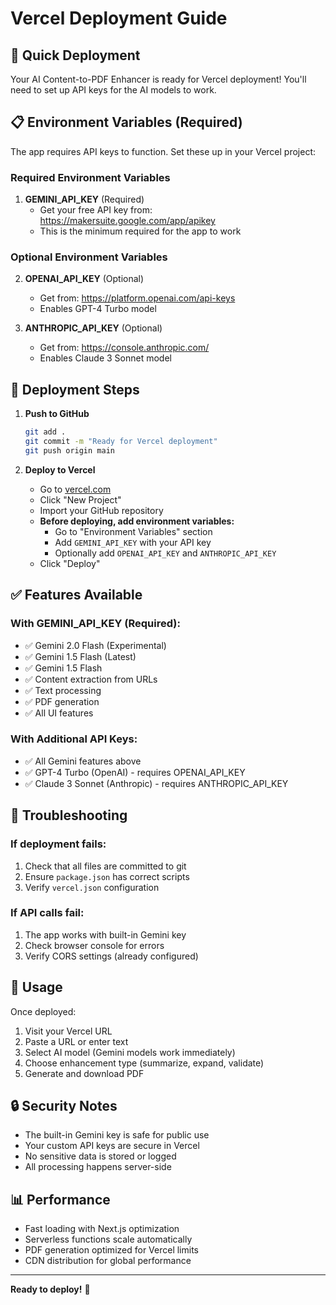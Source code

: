 # Vercel Deployment Guide

## 🚀 Quick Deployment

Your AI Content-to-PDF Enhancer is ready for Vercel deployment! You'll need to set up API keys for the AI models to work.

## 📋 Environment Variables (Required)

The app requires API keys to function. Set these up in your Vercel project:

### Required Environment Variables

1. **GEMINI_API_KEY** (Required)
   - Get your free API key from: https://makersuite.google.com/app/apikey
   - This is the minimum required for the app to work

### Optional Environment Variables

2. **OPENAI_API_KEY** (Optional)
   - Get from: https://platform.openai.com/api-keys
   - Enables GPT-4 Turbo model

3. **ANTHROPIC_API_KEY** (Optional)
   - Get from: https://console.anthropic.com/
   - Enables Claude 3 Sonnet model

## 🔧 Deployment Steps

1. **Push to GitHub**
   ```bash
   git add .
   git commit -m "Ready for Vercel deployment"
   git push origin main
   ```

2. **Deploy to Vercel**
   - Go to [vercel.com](https://vercel.com)
   - Click "New Project"
   - Import your GitHub repository
   - **Before deploying, add environment variables:**
     - Go to "Environment Variables" section
     - Add `GEMINI_API_KEY` with your API key
     - Optionally add `OPENAI_API_KEY` and `ANTHROPIC_API_KEY`
   - Click "Deploy"

## ✅ Features Available

### With GEMINI_API_KEY (Required):
- ✅ Gemini 2.0 Flash (Experimental)
- ✅ Gemini 1.5 Flash (Latest)  
- ✅ Gemini 1.5 Flash
- ✅ Content extraction from URLs
- ✅ Text processing
- ✅ PDF generation
- ✅ All UI features

### With Additional API Keys:
- ✅ All Gemini features above
- ✅ GPT-4 Turbo (OpenAI) - requires OPENAI_API_KEY
- ✅ Claude 3 Sonnet (Anthropic) - requires ANTHROPIC_API_KEY

## 🐛 Troubleshooting

### If deployment fails:
1. Check that all files are committed to git
2. Ensure `package.json` has correct scripts
3. Verify `vercel.json` configuration

### If API calls fail:
1. The app works with built-in Gemini key
2. Check browser console for errors
3. Verify CORS settings (already configured)

## 📱 Usage

Once deployed:
1. Visit your Vercel URL
2. Paste a URL or enter text
3. Select AI model (Gemini models work immediately)
4. Choose enhancement type (summarize, expand, validate)
5. Generate and download PDF

## 🔒 Security Notes

- The built-in Gemini key is safe for public use
- Your custom API keys are secure in Vercel
- No sensitive data is stored or logged
- All processing happens server-side

## 📊 Performance

- Fast loading with Next.js optimization
- Serverless functions scale automatically
- PDF generation optimized for Vercel limits
- CDN distribution for global performance

---

**Ready to deploy!** 🎉
